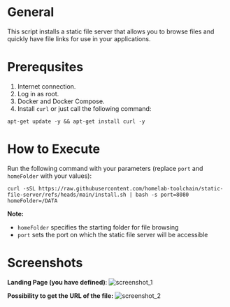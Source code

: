 # General

This script installs a static file server that allows you to browse files and quickly have file links for use in your applications.

# Prerequsites

1. Internet connection.
2. Log in as root.
3. Docker and Docker Compose.
4. Install `curl` or just call the following command:
```
apt-get update -y && apt-get install curl -y
```

# How to Execute

Run the following command with your parameters (replace `port` and `homeFolder` with your values):

```
curl -sSL https://raw.githubusercontent.com/homelab-toolchain/static-file-server/refs/heads/main/install.sh | bash -s port=8080 homeFolder=/DATA
```

**Note:** <br>
* `homeFolder` specifies the starting folder for file browsing
* `port` sets the port on which the static file server will be accessible

# Screenshots
 
**Landing Page (you have defined)**:
![screenshot_1](https://github.com/user-attachments/assets/456573f3-0172-4870-a616-59672155a2a6)

**Possibility to get the URL of the file:**
![screenshot_2](https://github.com/user-attachments/assets/146c08e0-3f00-45e6-aa31-f5ac56549c44)